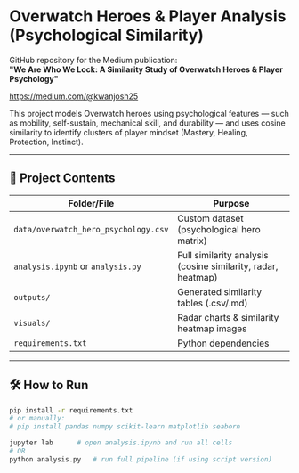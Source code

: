 # Overwatch Heroes & Player Analysis (Psychological Similarity)

GitHub repository for the Medium publication:  
**"We Are Who We Lock: A Similarity Study of Overwatch Heroes & Player Psychology"**

https://medium.com/@kwanjosh25

This project models Overwatch heroes using psychological features — such as mobility, self-sustain, mechanical skill, and durability — and uses cosine similarity to identify clusters of player mindset (Mastery, Healing, Protection, Instinct).

---

## 🧠 Project Contents

| Folder/File | Purpose |
|-------------|---------|
| `data/overwatch_hero_psychology.csv` | Custom dataset (psychological hero matrix) |
| `analysis.ipynb` or `analysis.py` | Full similarity analysis (cosine similarity, radar, heatmap) |
| `outputs/` | Generated similarity tables (.csv/.md) |
| `visuals/` | Radar charts & similarity heatmap images |
| `requirements.txt` | Python dependencies |

---

## 🛠 How to Run

```bash
pip install -r requirements.txt
# or manually:
# pip install pandas numpy scikit-learn matplotlib seaborn

jupyter lab      # open analysis.ipynb and run all cells
# OR
python analysis.py   # run full pipeline (if using script version)
